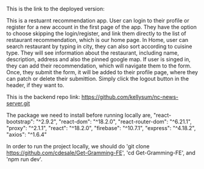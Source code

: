 This is the link to the deployed version: 

This is a restuarnt recommendation app. User can login to their profile or register for a new account in the first page of the app. They have the option to choose skipping the login/register, and link them directly to the list of restaurant recommendation, which is our home page. In Home, user can search restaurant by typing in city, they can also sort according to cuisine type. They will see information about the restaurant, including name, description, address and also the pinned google map. If user is singed in, they can add their recommendation, which will navigate them to the form. Once, they submit the form, it will be added to their profile page, where they can patch or delete their submittion. Simply click the logout button in the header, if they want to. 

This is the backend repo link: https://github.com/kellysum/nc-news-server.git

The package we need to install before running locally are, 
 "react-bootstrap": "^2.9.2",
 "react-dom": "^18.2.0",
 "react-router-dom": "^6.21.1",
 "proxy": "^2.1.1",
 "react": "^18.2.0",
 "firebase": "^10.7.1",
 "express": "^4.18.2",
 "axios": "^1.6.4"

In order to run the project locally, we should do 'git clone https://github.com/cdesale/Get-Gramming-FE', 'cd Get-Gramming-FE', and 'npm run dev'.